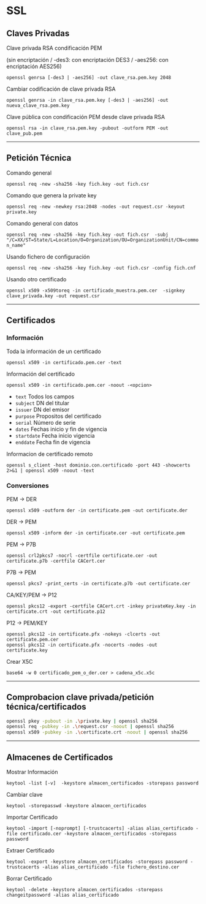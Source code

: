 # SSL

## Claves Privadas

Clave privada RSA condificación PEM

(sin encriptación / -des3: con encriptación DES3 / -aes256: con encriptación AES256)

```openssl genrsa [-des3 | -aes256] -out clave_rsa.pem.key 2048```

Cambiar codificación de clave privada RSA

```openssl genrsa -in clave_rsa.pem.key [-des3 | -aes256] -out nueva_clave_rsa.pem.key```

Clave pública con condificación PEM desde clave privada RSA

```openssl rsa -in clave_rsa.pem.key -pubout -outform PEM -out clave_pub.pem```

---
## Petición Técnica

Comando general

```openssl req -new -sha256 -key fich.key -out fich.csr```

Comando que genera la private key

```openssl req -new -newkey rsa:2048 -nodes -out request.csr -keyout private.key```

Comando general con datos

```openssl req -new -sha256 -key fich.key -out fich.csr  -subj "/C=XX/ST=State/L=Location/O=Organization/OU=OrganizationUnit/CN=common_name"```

Usando fichero de configuración

```openssl req -new -sha256 -key fich.key -out fich.csr -config fich.cnf```

Usando otro certificado

```openssl x509 -x509toreq -in certificado_muestra.pem.cer  -signkey clave_privada.key -out request.csr```


---
## Certificados

### Información

Toda la información de un certificado

```openssl x509 -in certificado.pem.cer -text```

Información del certificado

```openssl x509 -in certificado.pem.cer -noout -<opcion>```
- ```text``` Todos los campos
- ```subject``` DN del titular
- ```issuer``` DN del emisor
- ```purpose``` Propositos del certificado
- ```serial``` Número de serie
- ```dates``` Fechas inicio y fin de vigencia
- ```startdate``` Fecha inicio vigencia
- ```enddate``` Fecha fin de vigencia

Informacion de certificado remoto

```openssl s_client -host dominio.con.certificado -port 443 -showcerts 2>&1 | openssl x509 -noout -text```

### Conversiones

PEM -> DER 

```openssl x509 -outform der -in certificate.pem -out certificate.der```

DER -> PEM 

```openssl x509 -inform der -in certificate.cer -out certificate.pem```

PEM -> P7B 

```openssl crl2pkcs7 -nocrl -certfile certificate.cer -out certificate.p7b -certfile CACert.cer```

P7B -> PEM 

```openssl pkcs7 -print_certs -in certificate.p7b -out certificate.cer```

CA/KEY/PEM -> P12

```openssl pkcs12 -export -certfile CACert.crt -inkey privateKey.key -in certificate.crt -out certificate.p12```

P12 -> PEM/KEY

```
openssl pkcs12 -in certificate.pfx -nokeys -clcerts -out certificate.pem.cer
openssl pkcs12 -in certificate.pfx -nocerts -nodes -out certificate.key
```

Crear X5C

```base64 -w 0 certificado_pem_o_der.cer > cadena_x5c.x5c```

---
## Comprobacion clave privada/petición técnica/certificados
```bash
openssl pkey -pubout -in .\private.key | openssl sha256
openssl req -pubkey -in .\request.csr -noout | openssl sha256
openssl x509 -pubkey -in .\certificate.crt -noout | openssl sha256
```

---
## Almacenes de Certificados
Mostrar Información

```keytool -list [-v]  -keystore almacen_certificados -storepass password```

Cambiar clave

```keytool -storepasswd -keystore almacen_certificados```

Importar Certificado

```keytool -import [-noprompt] [-trustcacerts] -alias alias_certificado -file certificado.cer -keystore almacen_certificados -storepass password```

Extraer Certificado

```keytool -export -keystore almacen_certificados -storepass password -trustcacerts -alias alias_certificado -file fichero_destino.cer```

Borrar Certificado

```keytool -delete -keystore almacen_certificados -storepass changeitpassword -alias alias_certificado```
